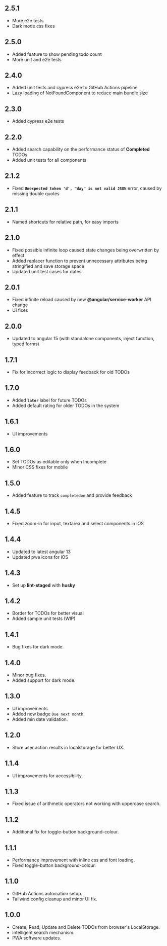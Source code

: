 ## 2.5.1
- More e2e tests  
- Dark mode css fixes  

## 2.5.0
- Added feature to show pending todo count  
- More unit and e2e tests  

## 2.4.0
- Added unit tests and cypress e2e to GitHub Actions pipeline  
- Lazy loading of NotFoundComponent to reduce main bundle size  

## 2.3.0
- Added cypress e2e tests  

## 2.2.0
- Added search capability on the performance status of **Completed** TODOs  
- Added unit tests for all components  

## 2.1.2
- Fixed **`Unexpected token 'd', "day" is not valid JSON`** error, caused by missing double quotes  

## 2.1.1
- Named shortcuts for relative path, for easy imports  

## 2.1.0
- Fixed possible infinite loop caused state changes being overwritten by effect  
- Added replacer function to prevent unnecessary attributes being stringified and save storage space  
- Updated unit test cases for dates  

## 2.0.1
- Fixed infinite reload caused by new **@angular/service-worker** API change  
- UI fixes  

## 2.0.0
- Updated to angular 15 (with standalone components, inject function, typed forms)  

## 1.7.1
- Fix for incorrect logic to display feedback for old TODOs  

## 1.7.0
- Added **`later`** label for future TODOs  
- Added default rating for older TODOs in the system  

## 1.6.1
- UI improvements  

## 1.6.0
- Set TODOs as editable only when Incomplete  
- Minor CSS fixes for mobile  

## 1.5.0
- Added feature to track `completedon` and provide feedback  

## 1.4.5
- Fixed zoom-in for input, textarea and select components in iOS  

## 1.4.4
- Updated to latest angular 13  
- Updated pwa icons for iOS  

## 1.4.3
- Set up **lint-staged** with **husky**  

## 1.4.2
- Border for TODOs for better visual
- Added sample unit tests (WIP)  

## 1.4.1
- Bug fixes for dark mode.  

## 1.4.0
- Minor bug fixes.  
- Added support for dark mode.  

## 1.3.0
- UI improvements.  
- Added new badge `Due next month`.  
- Added min date validation.  

## 1.2.0
- Store user action results in localstorage for better UX.  

## 1.1.4
- UI improvements for accessibility.  

## 1.1.3
- Fixed issue of arithmetic operators not working with uppercase search.  

## 1.1.2
- Additional fix for toggle-button background-colour.  

## 1.1.1
- Performance improvement with inline css and font loading.  
- Fixed toggle-button background-colour.  

## 1.1.0
- GitHub Actions automation setup.  
- Tailwind config cleanup and minor UI fix.  

## 1.0.0
- Create, Read, Update and Delete TODOs from browser's LocalStorage.  
- Intelligent search mechanism.  
- PWA software updates.  
